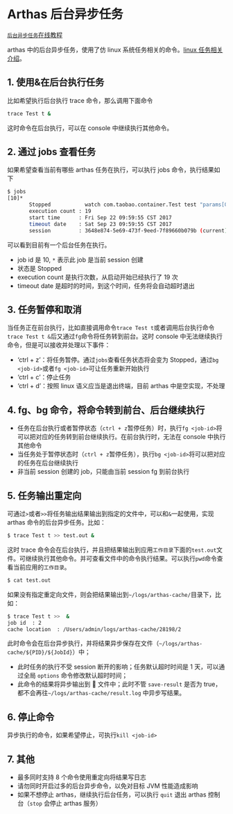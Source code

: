 # Arthas 后台异步任务

[`后台异步任务`在线教程](https://arthas.aliyun.com/doc/arthas-tutorials.html?language=cn&id=async-jobs)

arthas 中的后台异步任务，使用了仿 linux 系统任务相关的命令。[linux 任务相关介绍](https://ehlxr.me/2017/01/18/Linux-%E4%B8%AD-fg%E3%80%81bg%E3%80%81jobs%E3%80%81-%E6%8C%87%E4%BB%A4/)。

## 1. 使用&在后台执行任务

比如希望执行后台执行 trace 命令，那么调用下面命令

```bash
trace Test t &
```

这时命令在后台执行，可以在 console 中继续执行其他命令。

## 2. 通过 jobs 查看任务

如果希望查看当前有哪些 arthas 任务在执行，可以执行 jobs 命令，执行结果如下

```bash
$ jobs
[10]*
       Stopped           watch com.taobao.container.Test test "params[0].{? #this.name == null }" -x 2
       execution count : 19
       start time      : Fri Sep 22 09:59:55 CST 2017
       timeout date    : Sat Sep 23 09:59:55 CST 2017
       session         : 3648e874-5e69-473f-9eed-7f89660b079b (current)
```

可以看到目前有一个后台任务在执行。

- job id 是 10, `*` 表示此 job 是当前 session 创建
- 状态是 Stopped
- execution count 是执行次数，从启动开始已经执行了 19 次
- timeout date 是超时的时间，到这个时间，任务将会自动超时退出

## 3. 任务暂停和取消

当任务正在前台执行，比如直接调用命令`trace Test t`或者调用后台执行命令`trace Test t &`后又通过`fg`命令将任务转到前台。这时 console 中无法继续执行命令，但是可以接收并处理以下事件：

- ‘ctrl + z’：将任务暂停。通过`jobs`查看任务状态将会变为 Stopped，通过`bg <job-id>`或者`fg <job-id>`可让任务重新开始执行
- ‘ctrl + c’：停止任务
- ‘ctrl + d’：按照 linux 语义应当是退出终端，目前 arthas 中是空实现，不处理

## 4. fg、bg 命令，将命令转到前台、后台继续执行

- 任务在后台执行或者暂停状态（`ctrl + z`暂停任务）时，执行`fg <job-id>`将可以把对应的任务转到前台继续执行。在前台执行时，无法在 console 中执行其他命令
- 当任务处于暂停状态时（`ctrl + z`暂停任务），执行`bg <job-id>`将可以把对应的任务在后台继续执行
- 非当前 session 创建的 job，只能由当前 session fg 到前台执行

## 5. 任务输出重定向

可通过`>`或者`>>`将任务输出结果输出到指定的文件中，可以和`&`一起使用，实现 arthas 命令的后台异步任务。比如：

```bash
$ trace Test t >> test.out &
```

这时 trace 命令会在后台执行，并且把结果输出到应用`工作目录`下面的`test.out`文件。可继续执行其他命令。并可查看文件中的命令执行结果。可以执行`pwd`命令查看当前应用的`工作目录`。

```bash
$ cat test.out
```

如果没有指定重定向文件，则会把结果输出到`~/logs/arthas-cache/`目录下，比如：

```bash
$ trace Test t >>  &
job id  : 2
cache location  : /Users/admin/logs/arthas-cache/28198/2
```

此时命令会在后台异步执行，并将结果异步保存在文件（`~/logs/arthas-cache/${PID}/${JobId}`）中；

- 此时任务的执行不受 session 断开的影响；任务默认超时时间是 1 天，可以通过全局 `options` 命令修改默认超时时间；
- 此命令的结果将异步输出到  文件中；此时不管 `save-result` 是否为 true，都不会再往`~/logs/arthas-cache/result.log` 中异步写结果。

## 6. 停止命令

异步执行的命令，如果希望停止，可执行`kill <job-id>`

## 7. 其他

- 最多同时支持 8 个命令使用重定向将结果写日志
- 请勿同时开启过多的后台异步命令，以免对目标 JVM 性能造成影响
- 如果不想停止 arthas，继续执行后台任务，可以执行 `quit` 退出 arthas 控制台（`stop` 会停止 arthas 服务）
